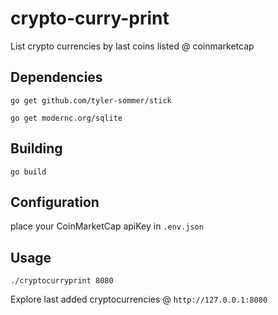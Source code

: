# crypto-curry-print

List crypto currencies by last coins listed @ coinmarketcap

## Dependencies

`go get github.com/tyler-sommer/stick`

`go get modernc.org/sqlite`

## Building

`go build`

## Configuration

place your CoinMarketCap apiKey in `.env.json`

## Usage

`./cryptocurryprint 8080`

Explore last added cryptocurrencies @ `http://127.0.0.1:8080`
